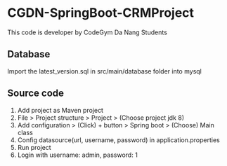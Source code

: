 # CGDN-SpringBoot-CRMProject
This code is developer by CodeGym Da Nang Students
## Database 
Import the latest_version.sql in src/main/database folder into mysql
## Source code
1. Add project as Maven project
2. File > Project structure > Project > (Choose project jdk 8)
3. Add configuration > (Click) + button > Spring boot > (Choose) Main class
4. Config datasource(url, username, password) in application.properties 
5. Run project
6. Login with username: admin, password: 1

